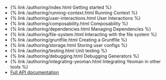 * {% link /authoring/index.html Getting started %}
 * {% link /authoring/running-context.html Running Context %}
 * {% link /authoring/user-interactions.html User Interactions %}
 * {% link /authoring/composability.html Composability %}
 * {% link /authoring/dependencies.html Managing Dependencies %}
 * {% link /authoring/file-system.html Interacting with the file system %}
 * {% link /authoring/gruntfile.html Creating a Gruntfile %}
 * {% link /authoring/storage.html Storing  user configs %}
 * {% link /authoring/testing.html Unit testing %}
 * {% link /authoring/debugging.html Debugging Generators %}
 * {% link /authoring/integrating-yeoman.html Integrating Yeoman in other tools %}
 * [Full API documentation](http://yeoman.io/generator/)
